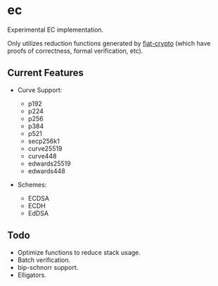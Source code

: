 # ec

Experimental EC implementation.

Only utilizes reduction functions generated by [fiat-crypto] (which have proofs
of correctness, formal verification, etc).

## Current Features

- Curve Support:
    - p192
    - p224
    - p256
    - p384
    - p521
    - secp256k1
    - curve25519
    - curve448
    - edwards25519
    - edwards448

- Schemes:
    - ECDSA
    - ECDH
    - EdDSA

## Todo

- Optimize functions to reduce stack usage.
- Batch verification.
- bip-schnorr support.
- Elligators.

[fiat-crypto]: https://github.com/mit-plv/fiat-crypto
